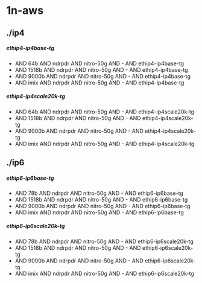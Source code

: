 # 1n-aws
## ./ip4
##### ethip4-ip4base-tg
- AND 64b AND ndrpdr AND nitro-50g AND - AND ethip4-ip4base-tg
- AND 1518b AND ndrpdr AND nitro-50g AND - AND ethip4-ip4base-tg
- AND 9000b AND ndrpdr AND nitro-50g AND - AND ethip4-ip4base-tg
- AND imix AND ndrpdr AND nitro-50g AND - AND ethip4-ip4base-tg
##### ethip4-ip4scale20k-tg
- AND 64b AND ndrpdr AND nitro-50g AND - AND ethip4-ip4scale20k-tg
- AND 1518b AND ndrpdr AND nitro-50g AND - AND ethip4-ip4scale20k-tg
- AND 9000b AND ndrpdr AND nitro-50g AND - AND ethip4-ip4scale20k-tg
- AND imix AND ndrpdr AND nitro-50g AND - AND ethip4-ip4scale20k-tg
## ./ip6
##### ethip6-ip6base-tg
- AND 78b AND ndrpdr AND nitro-50g AND - AND ethip6-ip6base-tg
- AND 1518b AND ndrpdr AND nitro-50g AND - AND ethip6-ip6base-tg
- AND 9000b AND ndrpdr AND nitro-50g AND - AND ethip6-ip6base-tg
- AND imix AND ndrpdr AND nitro-50g AND - AND ethip6-ip6base-tg
##### ethip6-ip6scale20k-tg
- AND 78b AND ndrpdr AND nitro-50g AND - AND ethip6-ip6scale20k-tg
- AND 1518b AND ndrpdr AND nitro-50g AND - AND ethip6-ip6scale20k-tg
- AND 9000b AND ndrpdr AND nitro-50g AND - AND ethip6-ip6scale20k-tg
- AND imix AND ndrpdr AND nitro-50g AND - AND ethip6-ip6scale20k-tg